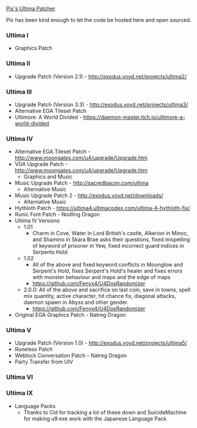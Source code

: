 [Pix's Ultima Patcher](https://www.pixsoriginadventures.co.uk/category/ultima-patcher/)

Pix has been kind enough to let the code be hosted here and open sourced.

### Ultima I
* Graphics Patch

### Ultima II
* Upgrade Patch (Version 2.1) - http://exodus.voyd.net/projects/ultima2/

### Ultima III
* Upgrade Patch (Version 3.3) - http://exodus.voyd.net/projects/ultima3/
* Alternative EGA Tileset Patch 
* Ultimore: A World Divided - https://daemon-master.itch.io/ultimore-a-world-divided

### Ultima IV
* Alternative EGA Tileset Patch - http://www.moongates.com/u4/upgrade/Upgrade.htm
* VGA Upgrade Patch - http://www.moongates.com/u4/upgrade/Upgrade.htm
  - Graphics and Music
* Music Upgrade Patch - http://sacredbacon.com/ultima
  - Alternative Music
* Music Upgrade Patch 2 - http://exodus.voyd.net/downloads/
  - Alternative Music
* Hythloth Patch - https://ultima4.ultimacodex.com/ultima-4-hythloth-fix/
* Runic Font Patch - Nodling Dragon
* Ultima IV Versions
  - 1.01
    - Charm in Cove, Water in Lord British's castle, Alkerion in Minoc, and Shamino in Skara Brae asks their questions, fixed mispelling of keyword of prisoner in Yew, fixed incorrect guard indices in Serpents Hold
  - 1.02
    - All of the above and fixed keyword conflicts in Moonglow and Serpent's Hold, fixes Serpent's Hold's healer and fixes errors with monster behaviour and maps and the edge of maps 
    - https://github.com/Fenyx4/U4DosRandomizer
  - 2.0.0: All of the above and sacrifice on last coin, save in towns, spell mix quantity, active character, hit chance fix, diagonal attacks, daemon spawn in Abyss and other gender.
    - https://github.com/Fenyx4/U4DosRandomizer
* Original EGA Graphics Patch - Natreg Dragon

### Ultima V
* Upgrade Patch (Version 1.0) - http://exodus.voyd.net/projects/ultima5/
* Runeless Patch
* Weblock Conversation Patch - Natreg Dragon
* Party Transfer from UIV

### Ultima VI


### Ultima IX
* Language Packs
  - Thanks to Cid for tracking a lot of these down and SuicideMachine for making u9.exe work with the Japanese Language Pack

